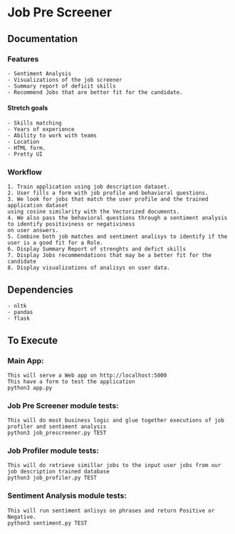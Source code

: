 # Job Pre Screener

## Documentation
### Features
    - Sentiment Analysis
    - Visualizations of the job screener
    - Summary report of deficit skills
    - Recommend Jobs that are better fit for the candidate.
    
#### Stretch goals
    - Skills matching
    - Years of experience
    - Ability to work with teams
    - Location
    - HTML form.
    - Pretty UI 

### Workflow
    1. Train application using job description dataset.
    2. User fills a form with job profile and behavioral questions.
    3. We look for jobs that match the user profile and the trained application dataset 
    using cosine similarity with the Vectorized documents.   
    4. We also pass the behavioral questions through a sentiment analysis to identify positiviness or negativiness 
    on user answers.
    5. Combine both job matches and sentiment analisys to identify if the user is a good fit for a Role.
    6. Display Summary Report of strenghts and defict skills
    7. Display Jobs recommendations that may be a better fit for the candidate
    8. Display visualizations of analisys on user data.



## Dependencies
    - nltk
    - pandas
    - flask

## To Execute
### Main App:
    This will serve a Web app on http://localhost:5000
    This have a form to test the application
    python3 app.py
### Job Pre Screener module tests:
    This will do most business logic and glue together executions of job profiler and sentiment analysis
    python3 job_prescreener.py TEST
### Job Profiler module tests:
    This will do retrieve simillar jobs to the input user jobs from our job description trained database 
    python3 job_profiler.py TEST
### Sentiment Analysis module tests:
    This will run sentiment anlisys on phrases and return Positive or Negative.
    python3 sentiment.py TEST
